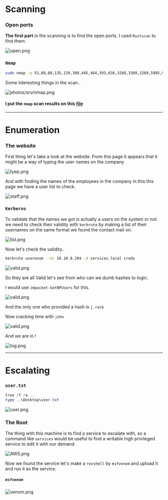 
# Scanning

### Open ports
**The first part** in the scanning is to find the open ports. I used `Rustscan` to find them.

![open.png](../../photos/srv/open.png)

### `Nmap`

```bash
sudo nmap -p 53,80,88,135,139,389,445,464,593,636,3268,3389,3269,5985,9389,47001,49664,49666,49667,49665,49668,49674,49675,49676,49678,49679,49696,49706 -vvv -sV -sC -Pn -T4 -O -oN nmap 10.10.0.204
```


Some interesting things in the scan..

![photos/srv/nmap.png](../../photos/srv/nmap.png)

#### I put the `nmap` scan results on this [file](../../files/nmap_tryhackme_room_services.txt)

---

# Enumeration

### The website

First thing let's take a look at the website.
From this page it appears that it might be a way of typing the user names on the company

![tyep.png](../../photos/srv/tyep.png)

And with finding the names of the employees in the company in this this page we have a user list to check.

![staff.png](../../photos/srv/staff.png)

### `Kerberos`

To validate that the names we got is actually a users on the system or not we need to check their validity with `kerbrute` by making a list of their usernames on the same format we found the contact mail on.

![list.png](../../photos/srv/list.png)

Now let's check the validity..
```bash
kerbrute userenum --dc 10.10.0.204 -d services.local creds
```

![valid.png](../../photos/srv/valid.png)

So they are all Valid let's see from who can we dumb hashes to login.

I would use `impacket-GetNPUsers` for this.

![valid.png](../../photos/srv/hash.png)

And the only one who provided a hash is `j.rock`

Now cracking time with `john`

![valid.png](../../photos/srv/crack.png)

And we are in !

![log.png](../../photos/srv/log.png)

---

# Escalating

### `user.txt`

```powershell
tree /f /a ..
type ..\Desktop\user.txt
```

![user.png](../../photos/srv/user.png)

### The Root

The thing with this machine is to find a service to escalate with, so a command like `services` would be useful to find a writable high privileged service to edit it with our demand.

![AWS.png](../../photos/srv/AWS.png)

Now we found the service let's make a `revshell` by `msfvenom` and upload it  and run it as the service.

##### `msfvenom`
![venom.png](../../photos/srv/venom.png)

